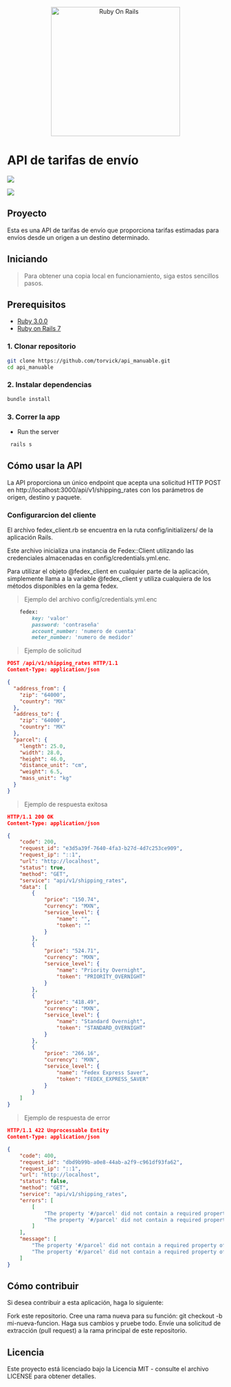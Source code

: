 <p align="center">
  <a href="https://rubyonrails.org/"><img width="300" src="https://zakaria.dev/assets/images/rails_base_app/Ruby_On_Rails_Logo.png" alt="Ruby On Rails"></a>
</p>

# API de tarifas de envío

[![](https://badgen.net/rubygems/p/rails)]()

[![](https://badgen.net/rubygems/n/rails)]()


## Proyecto

Esta es una API de tarifas de envío que proporciona tarifas estimadas para envíos desde un origen a un destino determinado.


## Iniciando

> Para obtener una copia local en funcionamiento, siga estos sencillos pasos.


## Prerequisitos

  - <a href="https://www.ruby-lang.org/en/news/2022/11/24/ruby-3-1-2-released/">Ruby 3.0.0</a>
  - <a href="https://rubyonrails.org/">Ruby on Rails 7</a>



### 1. Clonar repositorio

``` bash
git clone https://github.com/torvick/api_manuable.git
cd api_manuable
```

### 2. Instalar dependencias

``` bash
bundle install
```

### 3. Correr la app

- Run the server

``` bash
 rails s
```


## Cómo usar la API

La API proporciona un único endpoint que acepta una solicitud HTTP POST en http://localhost:3000/api/v1/shipping_rates con los parámetros de origen, destino y paquete.

### Configurarcion del cliente

El archivo fedex_client.rb se encuentra en la ruta config/initializers/ de la aplicación Rails. 

Este archivo inicializa una instancia de Fedex::Client utilizando las credenciales almacenadas en config/credentials.yml.enc.

Para utilizar el objeto @fedex_client en cualquier parte de la aplicación, simplemente llama a la variable @fedex_client y utiliza cualquiera de los métodos disponibles en la gema fedex.

> Ejemplo del archivo config/credentials.yml.enc

```ruby
    fedex:
        key: 'valor'
        password: 'contraseña'
        account_number: 'numero de cuenta'
        meter_number: 'numero de medidor'
```

> Ejemplo de solicitud

``` json
POST /api/v1/shipping_rates HTTP/1.1
Content-Type: application/json

{
  "address_from": {
    "zip": "64000",
    "country": "MX"
  },
  "address_to": {
    "zip": "64000",
    "country": "MX"
  },
  "parcel": {
    "length": 25.0,
    "width": 28.0,
    "height": 46.0,
    "distance_unit": "cm",
    "weight": 6.5,
    "mass_unit": "kg"
  }
}
```

> Ejemplo de respuesta exitosa

``` json
HTTP/1.1 200 OK
Content-Type: application/json

{
    "code": 200,
    "request_id": "e3d5a39f-7640-4fa3-b27d-4d7c253ce909",
    "request_ip": "::1",
    "url": "http://localhost",
    "status": true,
    "method": "GET",
    "service": "api/v1/shipping_rates",
    "data": [
        {
            "price": "150.74",
            "currency": "MXN",
            "service_level": {
                "name": "",
                "token": ""
            }
        },
        {
            "price": "524.71",
            "currency": "MXN",
            "service_level": {
                "name": "Priority Overnight",
                "token": "PRIORITY_OVERNIGHT"
            }
        },
        {
            "price": "418.49",
            "currency": "MXN",
            "service_level": {
                "name": "Standard Overnight",
                "token": "STANDARD_OVERNIGHT"
            }
        },
        {
            "price": "266.16",
            "currency": "MXN",
            "service_level": {
                "name": "Fedex Express Saver",
                "token": "FEDEX_EXPRESS_SAVER"
            }
        }
    ]
}

```

> Ejemplo de respuesta de error

``` json
HTTP/1.1 422 Unprocessable Entity
Content-Type: application/json

{
    "code": 400,
    "request_id": "dbd9b99b-a0e8-44ab-a2f9-c961df93fa62",
    "request_ip": "::1",
    "url": "http://localhost",
    "status": false,
    "method": "GET",
    "service": "api/v1/shipping_rates",
    "errors": [
        [
            "The property '#/parcel' did not contain a required property of 'weight' in schema 20bfa2d0-d4c8-59fb-b3e9-de8837b653cc",
            "The property '#/parcel' did not contain a required property of 'mass_unit' in schema 20bfa2d0-d4c8-59fb-b3e9-de8837b653cc"
        ]
    ],
    "message": [
        "The property '#/parcel' did not contain a required property of 'weight' in schema 20bfa2d0-d4c8-59fb-b3e9-de8837b653cc",
        "The property '#/parcel' did not contain a required property of 'mass_unit' in schema 20bfa2d0-d4c8-59fb-b3e9-de8837b653cc"
    ]
}

```

## Cómo contribuir

Si desea contribuir a esta aplicación, haga lo siguiente:

Fork este repositorio.
Cree una rama nueva para su función: git checkout -b mi-nueva-funcion.
Haga sus cambios y pruebe todo.
Envíe una solicitud de extracción (pull request) a la rama principal de este repositorio.

## Licencia

Este proyecto está licenciado bajo la Licencia MIT - consulte el archivo LICENSE para obtener detalles.
